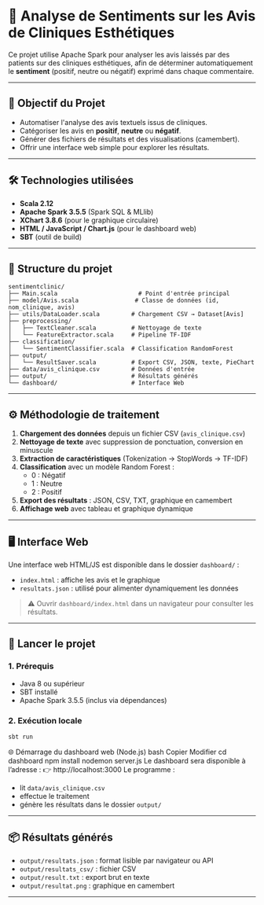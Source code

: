 # 🏥 Analyse de Sentiments sur les Avis de Cliniques Esthétiques

Ce projet utilise Apache Spark pour analyser les avis laissés par des patients sur des cliniques esthétiques, afin de déterminer automatiquement le **sentiment** (positif, neutre ou négatif) exprimé dans chaque commentaire.

---

## 🎯 Objectif du Projet

- Automatiser l'analyse des avis textuels issus de cliniques.
- Catégoriser les avis en **positif**, **neutre** ou **négatif**.
- Générer des fichiers de résultats et des visualisations (camembert).
- Offrir une interface web simple pour explorer les résultats.

---

## 🛠️ Technologies utilisées

- **Scala 2.12**
- **Apache Spark 3.5.5** (Spark SQL & MLlib)
- **XChart 3.8.6** (pour le graphique circulaire)
- **HTML / JavaScript / Chart.js** (pour le dashboard web)
- **SBT** (outil de build)

---

## 📁 Structure du projet

```
sentimentclinic/
├── Main.scala                       # Point d'entrée principal
├── model/Avis.scala                # Classe de données (id, nom_clinique, avis)
├── utils/DataLoader.scala         # Chargement CSV → Dataset[Avis]
├── preprocessing/
│   ├── TextCleaner.scala          # Nettoyage de texte
│   └── FeatureExtractor.scala     # Pipeline TF-IDF
├── classification/
│   └── SentimentClassifier.scala  # Classification RandomForest
├── output/
│   └── ResultSaver.scala          # Export CSV, JSON, texte, PieChart
├── data/avis_clinique.csv         # Données d'entrée
├── output/                        # Résultats générés
└── dashboard/                     # Interface Web
```

---

## ⚙️ Méthodologie de traitement

1. **Chargement des données** depuis un fichier CSV (`avis_clinique.csv`)
2. **Nettoyage de texte** avec suppression de ponctuation, conversion en minuscule
3. **Extraction de caractéristiques** (Tokenization → StopWords → TF-IDF)
4. **Classification** avec un modèle Random Forest :
   - 0 : Négatif
   - 1 : Neutre
   - 2 : Positif
5. **Export des résultats** : JSON, CSV, TXT, graphique en camembert
6. **Affichage web** avec tableau et graphique dynamique

---

## 🖥️ Interface Web

Une interface web HTML/JS est disponible dans le dossier `dashboard/` :
- `index.html` : affiche les avis et le graphique
- `resultats.json` : utilisé pour alimenter dynamiquement les données

> ⚠️ Ouvrir `dashboard/index.html` dans un navigateur pour consulter les résultats.

---

## 🚀 Lancer le projet

### 1. Prérequis

- Java 8 ou supérieur
- SBT installé
- Apache Spark 3.5.5 (inclus via dépendances)

### 2. Exécution locale

```bash
sbt run
```
🌐 Démarrage du dashboard web (Node.js)
bash
Copier
Modifier
cd dashboard
npm install
nodemon server.js
Le dashboard sera disponible à l’adresse :
👉 http://localhost:3000
Le programme :
- lit `data/avis_clinique.csv`
- effectue le traitement
- génère les résultats dans le dossier `output/`

---

## 📦 Résultats générés

- `output/resultats.json` : format lisible par navigateur ou API
- `output/resultats_csv/` : fichier CSV
- `output/result.txt` : export brut en texte
- `output/resultat.png` : graphique en camembert

---
